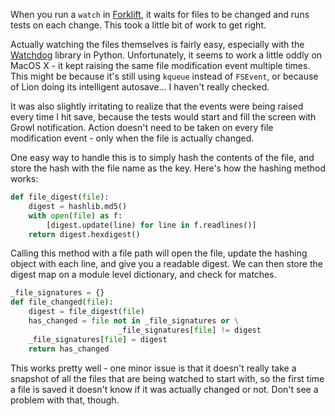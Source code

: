 
When you run a `watch` in [Forklift][forklift], it waits for files to be changed and runs tests on each change. This took a little bit of work to get right. 

Actually watching the files themselves is fairly easy, especially with the [Watchdog][watchdog] library in Python. Unfortunately, it seems to work a little oddly on MacOS X - it kept raising the same file modification event multiple times. This might be because it's still using `kqueue` instead of `FSEvent`, or because of Lion doing its intelligent autosave… I haven't really checked. 

It was also slightly irritating to realize that the events were being raised every time I hit save, because the tests would start and fill the screen with Growl notification. Action doesn't need to be taken on every file modification event - only when the file is actually changed. 

One easy way to handle this is to simply hash the contents of the file, and store the hash with the file name as the key. Here's how the hashing method works:

```python
def file_digest(file):
    digest = hashlib.md5()
    with open(file) as f:
        [digest.update(line) for line in f.readlines()]
    return digest.hexdigest()
```

Calling this method with a file path will open the file, update the hashing object with each line, and give you a readable digest. We can then store the digest map on a module level dictionary, and check for matches. 
    
```python
_file_signatures = {}
def file_changed(file):
    digest = file_digest(file)
    has_changed = file not in _file_signatures or \
                        _file_signatures[file] != digest
    _file_signatures[file] = digest
    return has_changed
```

This works pretty well - one minor issue is that it doesn't really take a snapshot of all the files that are being watched to start with, so the first time a file is saved it doesn't know if it was actually changed or not. Don't see a problem with that, though. 


[forklift]: http://www.runway7.net/forklift
[watchdog]: http://packages.python.org/watchdog/

